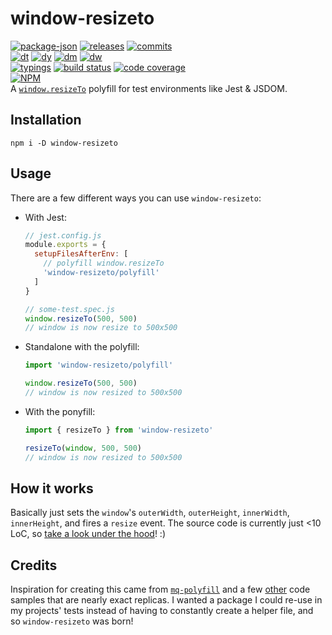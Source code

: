 # window-resizeto

<!-- releases / versioning -->
[![package-json](https://img.shields.io/github/package-json/v/agilgur5/window-resizeto.svg)](https://npmjs.org/package/window-resizeto)
[![releases](https://img.shields.io/github/tag-pre/agilgur5/window-resizeto.svg)](https://github.com/agilgur5/window-resizeto/releases)
[![commits](https://img.shields.io/github/commits-since/agilgur5/window-resizeto/latest.svg)](https://github.com/agilgur5/window-resizeto/commits/master)
<br><!-- downloads -->
[![dt](https://img.shields.io/npm/dt/window-resizeto.svg)](https://npmjs.org/package/window-resizeto)
[![dy](https://img.shields.io/npm/dy/window-resizeto.svg)](https://npmjs.org/package/window-resizeto)
[![dm](https://img.shields.io/npm/dm/window-resizeto.svg)](https://npmjs.org/package/window-resizeto)
[![dw](https://img.shields.io/npm/dw/window-resizeto.svg)](https://npmjs.org/package/window-resizeto)
<br><!-- status / activity -->
[![typings](https://img.shields.io/npm/types/window-resizeto.svg)](https://github.com/agilgur5/window-resizeto/blob/master/src/index.tsx)
[![build status](https://img.shields.io/travis/agilgur5/window-resizeto/master.svg)](https://travis-ci.org/agilgur5/window-resizeto)
[![code coverage](https://img.shields.io/codecov/c/gh/agilgur5/window-resizeto/master.svg)](https://codecov.io/gh/agilgur5/window-resizeto)
<br>
[![NPM](https://nodei.co/npm/window-resizeto.png?downloads=true&downloadRank=true&stars=true)](https://npmjs.org/package/window-resizeto)
<br>
A [`window.resizeTo`](https://developer.mozilla.org/en-US/docs/Web/API/Window/resizeTo) polyfill for test environments like Jest & JSDOM.

## Installation

`npm i -D window-resizeto`

## Usage

There are a few different ways you can use `window-resizeto`:

- With Jest:

  ```javascript
  // jest.config.js
  module.exports = {
    setupFilesAfterEnv: [
      // polyfill window.resizeTo
      'window-resizeto/polyfill'
    ]
  }
  ```

  ```javascript
  // some-test.spec.js
  window.resizeTo(500, 500)
  // window is now resize to 500x500
  ```

- Standalone with the polyfill:

  ```javascript
  import 'window-resizeto/polyfill'

  window.resizeTo(500, 500)
  // window is now resized to 500x500
  ```

- With the ponyfill:

  ```javascript
  import { resizeTo } from 'window-resizeto'

  resizeTo(window, 500, 500)
  // window is now resized to 500x500
  ```

## How it works

Basically just sets the `window`'s `outerWidth`, `outerHeight`, `innerWidth`, `innerHeight`, and fires a `resize` event.
The source code is currently just <10 LoC, so [take a look under the hood](./src/)! :)

## Credits

Inspiration for creating this came from [`mq-polyfill`](https://github.com/bigslycat/mq-polyfill) and a few [other](https://spectrum.chat/testing-library/help-react/how-to-set-window-innerwidth-to-test-mobile~70aa9572-b7cc-4397-92f5-a09d75ed24b8?m=MTU1OTU5MTI2MTI0MQ==) code samples that are nearly exact replicas.
I wanted a package I could re-use in my projects' tests instead of having to constantly create a helper file, and so `window-resizeto` was born!
